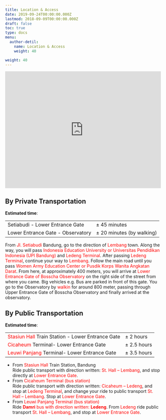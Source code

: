 ```yaml
---
title: Location & Access
date: 2019-09-24T00:00:00.000Z
lastmod: 2018-09-09T00:00:00.000Z
draft: false
toc: true
type: docs
menu:
  author-detil:
    name: Location & Access
    weight: 40

weight: 40
---
```

<!DOCTYPE html>
<html>
<head>
  <style>
    .google-maps {
        position: relative;
        padding-bottom: 75%; // This is the aspect ratio
        height: 0;
        overflow: hidden;
    }
    .google-maps iframe {
        position: absolute;
        top: 0;
        left: 0;
        width: 100% !important;
        height: 100% !important;
    }
  </style>
</head>
<body>
  <div class="google-maps">
    <iframe src="https://www.google.com/maps/embed?pb=!1m18!1m12!1m3!1d2648.8006423979327!2d107.61502643560667!3d-6.823567762410957!2m3!1f0!2f0!3f0!3m2!1i1024!2i768!4f13.1!3m3!1m2!1s0x2e68e11292b0db83%3A0xc0f73eee035e3ffd!2sBosscha!5e0!3m2!1sen!2sid!4v1552088642696" width="750" height="400" frameborder="0" style="border:0" allowfullscreen></iframe>
  </div>
</body>
</html>

## By Private Transportation

**Estimated time**: 

|       |       |
| ------- | ------- |
| Setiabudi - Lower Entrance Gate| $\pm$ 45 minutes |
| Lower Entrance Gate - Observatory | $\pm$ 20 minutes (by walking) |

From  <font color='red'>Jl. Setiabudi</font> Bandung, go to the direction of <font color='red'>Lembang</font> town. Along the way, you will pass  <font color='red'>Indonesia Education University or Universitas Pendidikan Indonesia (UPI Bandung)</font> and <font color='red'>Ledeng Terminal</font>. After passing <font color='red'>Ledeng Terminal</font>, continue your way to <font color='red'>Lembang</font>. Follow the main road until you pass <font color='red'>Women Army Education Center or Pusdik Korps Wanita Angkatan Darat</font>. From here, at approximately 400 meters, you will arrive at <font color='red'>Lower Entrance Gate of Bosscha Observatory</font> on the right side of the street from where you came. Big vehicles e.g. Bus are parked in front of this gate. You go to the Observatory by <font color='red'>walkin</font> for around 800 meter, passing through Upper Entrance Gate of Bosscha Observatory and finally arrived at the observatory.

## By Public Transportation

**Estimated time**:

|       |       |
| ------- | ------- |
| <font color='red'>Stasiun Hall</font> Train Station - Lower Entrance Gate | $\pm$ 2 hours |
| <font color='red'>Cicaheum</font> Terminal- Lower Entrance Gate | $\pm$ 2.5 hours |
| <font color='red'>Leuwi Panjang</font> Terminal- Lower Entrance Gate | $\pm$ 3.5 hours |
* From <font color='red'>Stasiun Hall</font> Train Station, Bandung <br>
Ride public transport with direction written: <font color='red'>St. Hall – Lembang</font>, and stop directly at <font color='red'>Lower Entrance Gate</font>.
* From <font color='red'>Cicaheum Terminal (bus station)</font> <br>
Ride public transport with direction written: <font color='red'>Cicaheum – Ledeng</font>, and stop at <font color='red'>Ledeng Terminal</font>, and change your ride to public transport <font color='red'>St. Hall – Lembang</font>. Stop at <font color='red'>Lower Entrance Gate</font>.
* From <font color='red'>Leuwi Panjang Terminal (bus station)</font> <br>
Ride <font color='red'>**Damri** bus with direction written: **Ledeng**</font>. From <font color='red'>Ledeng</font> ride public transport <font color='red'>St. Hall – Lembang</font>, and stop at <font color='red'>Lower Entrance Gate</font>.